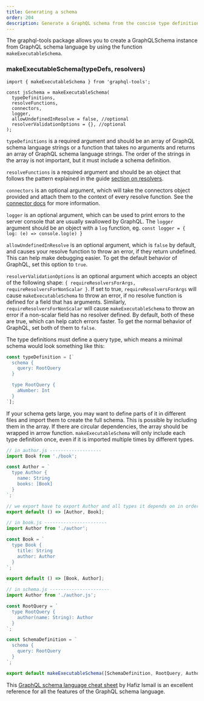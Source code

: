 ```yaml
---
title: Generating a schema
order: 204
description: Generate a GraphQL schema from the concise type definition language.
---
```


The graphql-tools package allows you to create a GraphQLSchema instance from GraphQL schema language by using the function `makeExecutableSchema`.

<h3 id="generateSchema" title="generateSchema">makeExecutableSchema(typeDefs, resolvers)</h3>

```
import { makeExecutableSchema } from 'graphql-tools';

const jsSchema = makeExecutableSchema(
  typeDefinitions,
  resolveFunctions,
  connectors,
  logger,
  allowUndefinedInResolve = false, //optional
  resolverValidationOptions = {}, //optional
);
```

`typeDefinitions` is a required argument and should be an array of GraphQL schema language strings or a function that takes no arguments and returns an array of GraphQL schema language strings. The order of the strings in the array is not important, but it must include a schema definition.

`resolveFunctions` is a required argument and should be an object that follows the pattern explained in the guide [section on resolvers](http://docs.apollostack.com/apollo-server/resolvers.html).

`connectors` is an optional argument, which will take the connectors object provided and attach them to the context of every resolve function. See the [connector docs](http://docs.apollostack.com/graphql-tools/connectors.html) for more information.

`logger` is an optional argument, which can be used to print errors to the server console that are usually swallowed by GraphQL. The `logger` argument should be an object with a `log` function, eg. `const logger = { log: (e) => console.log(e) }`

`allowUndefinedInResolve` is an optional argument, which is `false` by default, and causes your resolve function to throw an error, if they return undefined. This can help make debugging easier. To get the default behavior of GraphQL, set this option to `true`.

`resolverValidationOptions` is an optional argument which accepts an object of the following shape: `{ requireResolversForArgs, requireResolversForNonScalar }`. If set to true, `requireResolversForArgs` will cause `makeExecutableSchema` to throw an error, if no resolve function is defined for a field that has arguments. Similarly, `requireResolversForNonScalar` will cause `makeExecutableSchema` to throw an error if a non-scalar field has no resolver defined. By default, both of these are true, which can help catch errors faster. To get the normal behavior of GraphQL, set both of them to `false`.

The type definitions must define a query type, which means a minimal schema would look something like this:
```js
const typeDefinition = [`
  schema {
    query: RootQuery
  }

  type RootQuery {
    aNumber: Int
  }
`];
```

If your schema gets large, you may want to define parts of it in different files and import them to create the full schema. This is possible by including them in the array. If there are circular dependencies, the array should be wrapped in arrow function. `makeExecutableSchema` will only include each type definition once, even if it is imported multiple times by different types.

```js
// in author.js -------------------
import Book from './book';

const Author = `
  type Author {
    name: String
    books: [Book]
  }
`;

// we export have to export Author and all types it depends on in order to make it reusable
export default () => [Author, Book];
```

```js
// in book.js -----------------------
import Author from './author';

const Book = `
  type Book {
    title: String
    author: Author
  }
`;

export default () => [Book, Author];
```

```js
// in schema.js ----------------------
import Author from './author.js';

const RootQuery = `
  type RootQuery {
    author(name: String): Author
  }
`;

const SchemaDefinition = `
  schema {
    query: RootQuery
  }
`;

export default makeExecutableSchema([SchemaDefinition, RootQuery, Author], {});
```

This [GraphQL schema language cheat sheet](https://raw.githubusercontent.com/sogko/graphql-shorthand-notation-cheat-sheet/master/graphql-shorthand-notation-cheat-sheet.png) by Hafiz Ismail is an excellent reference for all the features of the GraphQL schema language.
